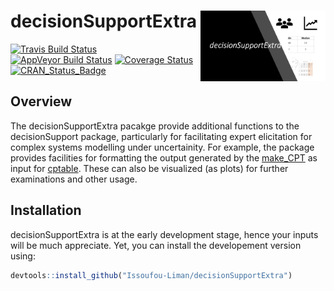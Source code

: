 
<!-- README.md is generated from README.Rmd. Please edit that file -->

# decisionSupportExtra <img src="man/figures/logo.png" align="right" width="200" />

[![Travis Build
Status](https://travis-ci.org/Issoufou-Liman/decisionSupportExtra.svg?branch=master)](https://travis-ci.org/Issoufou-Liman/decisionSupportExtra)
[![AppVeyor Build
Status](https://ci.appveyor.com/api/projects/status/github/Issoufou-Liman/decisionSupportExtra?branch=master&svg=true)](https://ci.appveyor.com/project/Issoufou-Liman/decisionSupportExtra)
[![Coverage
Status](https://img.shields.io/codecov/c/github/Issoufou-Liman/decisionSupportExtra/master.svg)](https://codecov.io/github/Issoufou-Liman/decisionSupportExtra?branch=master)
[![CRAN\_Status\_Badge](http://www.r-pkg.org/badges/version/decisionSupportExtra)](https://cran.r-project.org/package=decisionSupportExtra)

## Overview

The decisionSupportExtra pacakge provide additional functions to the
decisionSupport package, particularly for facilitating expert
elicitation for complex systems modelling under uncertainity. For
example, the package provides facilities for formatting the output
generated by the
[make\_CPT](https://www.rdocumentation.org/packages/decisionSupport/versions/1.103.8/topics/make_CPT)
as input for
[cptable](https://www.rdocumentation.org/packages/gRain/versions/1.3-0/topics/cptable).
These can also be visualized (as plots) for further examinations and
other usage.

## Installation

decisionSupportExtra is at the early development stage, hence your
inputs will be much appreciate. Yet, you can install the developement
version using:

``` r
devtools::install_github("Issoufou-Liman/decisionSupportExtra") 
```
